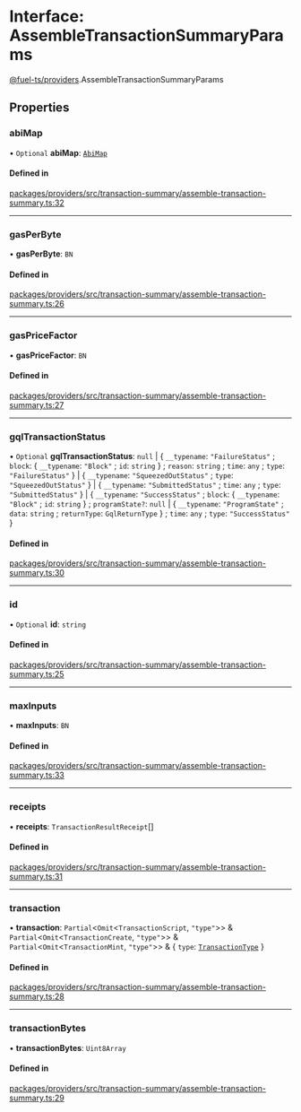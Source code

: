 # Interface: AssembleTransactionSummaryParams

[@fuel-ts/providers](/api/Providers/index.md).AssembleTransactionSummaryParams

## Properties

### abiMap

• `Optional` **abiMap**: [`AbiMap`](/api/Providers/index.md#abimap)

#### Defined in

[packages/providers/src/transaction-summary/assemble-transaction-summary.ts:32](https://github.com/FuelLabs/fuels-ts/blob/d63b2d0f/packages/providers/src/transaction-summary/assemble-transaction-summary.ts#L32)

___

### gasPerByte

• **gasPerByte**: `BN`

#### Defined in

[packages/providers/src/transaction-summary/assemble-transaction-summary.ts:26](https://github.com/FuelLabs/fuels-ts/blob/d63b2d0f/packages/providers/src/transaction-summary/assemble-transaction-summary.ts#L26)

___

### gasPriceFactor

• **gasPriceFactor**: `BN`

#### Defined in

[packages/providers/src/transaction-summary/assemble-transaction-summary.ts:27](https://github.com/FuelLabs/fuels-ts/blob/d63b2d0f/packages/providers/src/transaction-summary/assemble-transaction-summary.ts#L27)

___

### gqlTransactionStatus

• `Optional` **gqlTransactionStatus**: ``null`` \| { `__typename`: ``"FailureStatus"`` ; `block`: { `__typename`: ``"Block"`` ; `id`: `string`  } ; `reason`: `string` ; `time`: `any` ; `type`: ``"FailureStatus"``  } \| { `__typename`: ``"SqueezedOutStatus"`` ; `type`: ``"SqueezedOutStatus"``  } \| { `__typename`: ``"SubmittedStatus"`` ; `time`: `any` ; `type`: ``"SubmittedStatus"``  } \| { `__typename`: ``"SuccessStatus"`` ; `block`: { `__typename`: ``"Block"`` ; `id`: `string`  } ; `programState?`: ``null`` \| { `__typename`: ``"ProgramState"`` ; `data`: `string` ; `returnType`: `GqlReturnType`  } ; `time`: `any` ; `type`: ``"SuccessStatus"``  }

#### Defined in

[packages/providers/src/transaction-summary/assemble-transaction-summary.ts:30](https://github.com/FuelLabs/fuels-ts/blob/d63b2d0f/packages/providers/src/transaction-summary/assemble-transaction-summary.ts#L30)

___

### id

• `Optional` **id**: `string`

#### Defined in

[packages/providers/src/transaction-summary/assemble-transaction-summary.ts:25](https://github.com/FuelLabs/fuels-ts/blob/d63b2d0f/packages/providers/src/transaction-summary/assemble-transaction-summary.ts#L25)

___

### maxInputs

• **maxInputs**: `BN`

#### Defined in

[packages/providers/src/transaction-summary/assemble-transaction-summary.ts:33](https://github.com/FuelLabs/fuels-ts/blob/d63b2d0f/packages/providers/src/transaction-summary/assemble-transaction-summary.ts#L33)

___

### receipts

• **receipts**: `TransactionResultReceipt`[]

#### Defined in

[packages/providers/src/transaction-summary/assemble-transaction-summary.ts:31](https://github.com/FuelLabs/fuels-ts/blob/d63b2d0f/packages/providers/src/transaction-summary/assemble-transaction-summary.ts#L31)

___

### transaction

• **transaction**: `Partial`&lt;`Omit`&lt;`TransactionScript`, ``"type"``\>\> & `Partial`&lt;`Omit`&lt;`TransactionCreate`, ``"type"``\>\> & `Partial`&lt;`Omit`&lt;`TransactionMint`, ``"type"``\>\> & { `type`: [`TransactionType`](/api/Providers/TransactionType.md)  }

#### Defined in

[packages/providers/src/transaction-summary/assemble-transaction-summary.ts:28](https://github.com/FuelLabs/fuels-ts/blob/d63b2d0f/packages/providers/src/transaction-summary/assemble-transaction-summary.ts#L28)

___

### transactionBytes

• **transactionBytes**: `Uint8Array`

#### Defined in

[packages/providers/src/transaction-summary/assemble-transaction-summary.ts:29](https://github.com/FuelLabs/fuels-ts/blob/d63b2d0f/packages/providers/src/transaction-summary/assemble-transaction-summary.ts#L29)
